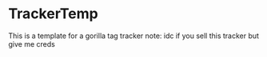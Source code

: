# TrackerTemp
This is a template for a gorilla tag tracker note: idc if you sell this tracker but give me creds
